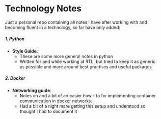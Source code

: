 # Technology Notes
Just a personal repo containing all notes I have after working with 
and becoming fluent in a technology, so far have only added: 

##### 1. Python 
- **Style Guide**:
    - These are some more general notes in python
  -   Written for and while working at RTL, but tried to keep it as
      generic as possible and more around best practises and useful
      packages
##### 2. Docker     
- **Networking guide**:
    - Notes on and a bit of an easier how - to for implementing container
    communication in docker networks. 
    - Had a bit of a night mare getting this setup and understood 
    so thought I had to document it  
